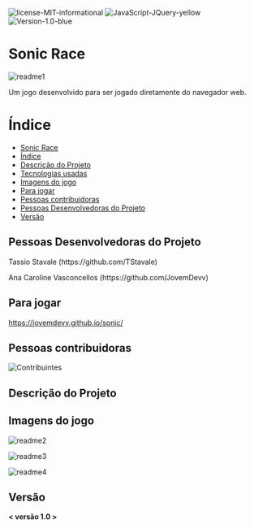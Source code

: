 ![license-MIT-informational](https://user-images.githubusercontent.com/101136752/205198344-c8e0f416-5ccc-423d-9429-df7be2c92928.svg)
![JavaScript-JQuery-yellow](https://img.shields.io/badge/JavaScript-JQuery-yellow)
![Version-1.0-blue](https://img.shields.io/badge/Version-1.0-blue)

# Sonic Race
![readme1](https://user-images.githubusercontent.com/101136752/205196731-db3a7f40-b4a2-490b-bda9-0815c4b47c1e.png)
<p>Um jogo desenvolvido para ser jogado diretamente do navegador web.</p>


# Índice
* [Sonic Race](#Sonic-Race)
* [Índice](#índice)
* [Descrição do Projeto](#descrição-do-projeto)
* [Tecnologias usadas](#Tecnologias-usadas)
* [Imagens do jogo](#Imagens-do-jogo)
* [Para jogar](#Para-jogar)
* [Pessoas contribuidoras](#Pessoas-contribuidoras)
* [Pessoas Desenvolvedoras do Projeto](#Pessoas-desenvolvedoras)
* [Versão](#Versão)

## Pessoas Desenvolvedoras do Projeto

<p>Tassio Stavale (https://github.com/TStavale)</p>

<p>Ana Caroline Vasconcellos (https://github.com/JovemDevv)</p>

## Para jogar

https://jovemdevv.github.io/sonic/


## Pessoas contribuidoras

![Contribuintes](https://user-images.githubusercontent.com/101136752/205203882-3b37c1f6-1b0b-4290-9836-1541828dcfdb.png)

## Descrição do Projeto




## Imagens do jogo
![readme2](https://user-images.githubusercontent.com/101136752/205196961-c2f80f01-3d3f-4a58-8ebe-b325f2400bfc.png)

![readme3](https://user-images.githubusercontent.com/101136752/205196967-ae1c4d91-b569-44dd-b3d0-dc995b640d7e.png)

![readme4](https://user-images.githubusercontent.com/101136752/205196979-eae4c75f-b885-457e-bafe-6a5dd3ec3a47.png)


## Versão 
**< versão 1.0 >**
